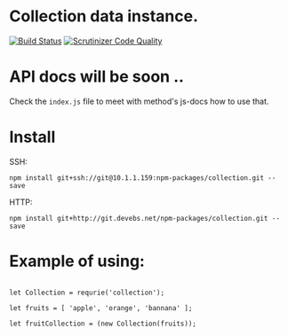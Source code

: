 # Collection data instance.

[![Build Status](https://scrutinizer-ci.com/g/npmatichs/collection/badges/build.png?b=master)](https://scrutinizer-ci.com/g/npmatichs/collection/build-status/master)
[![Scrutinizer Code Quality](https://scrutinizer-ci.com/g/npmatichs/collection/badges/quality-score.png?b=master)](https://scrutinizer-ci.com/g/npmatichs/collection/?branch=master)

# API docs will be soon ..

Check the ```index.js``` file to meet with method's js-docs how to use that.

# Install

SSH: 
``` 
npm install git+ssh://git@10.1.1.159:npm-packages/collection.git --save
```

HTTP:

```
npm install git+http://git.devebs.net/npm-packages/collection.git --save
```

# Example of using:

```

let Collection = requrie('collection');

let fruits = [ 'apple', 'orange', 'bannana' ];

let fruitCollection = (new Collection(fruits));

```